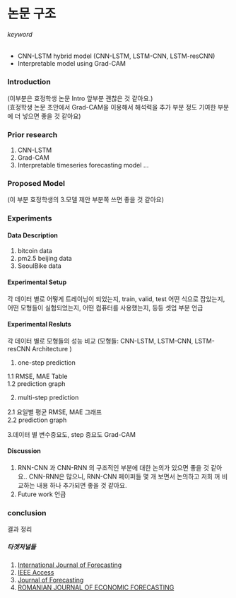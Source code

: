 # 논문 구조



###### keyword 

- CNN-LSTM hybrid model (CNN-LSTM, LSTM-CNN, LSTM-resCNN)  
- Interpretable model using Grad-CAM





### Introduction 

(이부분은 효정학생 논문 Intro 앞부분 괜찮은 것 같아요.)  
(효정학생 논문 초안에서 Grad-CAM을 이용해서 해석력을 추가 부분 정도 기여한 부분에 더 넣으면 좋을 것 같아요)

### Prior research 
1. CNN-LSTM  
2. Grad-CAM  
3. Interpretable timeseries forecasting model ...  

### Proposed Model

(이 부분 효정학생의 3.모델 제안 부분쪽 쓰면 좋을 것 같아요)

### Experiments

#### Data Description

1. bitcoin data  
2. pm2.5 beijing data  
3. SeoulBike data  

#### Experimental Setup 

각 데이터 별로 어떻게 트레이닝이 되었는지, train, valid, test 어떤 식으로 잡았는지, 어떤 모형들이 실험되었는지, 어떤 컴퓨터를 사용했는지, 등등 셋업 부분 언급

#### Experimental Resluts

각 데이터 별로 모형들의 성능 비교 (모형들: CNN-LSTM, LSTM-CNN, LSTM-resCNN Architecture )

1. one-step prediction  

  1.1 RMSE, MAE Table  
  1.2 prediction graph  

2. multi-step prediction  

  2.1 요일별 평균 RMSE, MAE 그래프   
  2.2 prediction graph  

3.데이터 별 변수중요도, step 중요도 Grad-CAM  

#### Discussion
1. RNN-CNN 과 CNN-RNN 의 구조적인 부분에 대한 논의가 있으면 좋을 것 같아요.. CNN-RNN은 많으니, RNN-CNN 페이퍼들 몇 개 보면서 논의하고 저희 꺼 비교하는 내용 하나 추가되면 좋을 것 같아요.   
2. Future work 언급   

### conclusion
결과 정리



##### 타겟저널들
1. [International Journal of Forecasting](https://www.journals.elsevier.com/international-journal-of-forecasting)
2. [IEEE Access](https://ieeeaccess.ieee.org/) 
3. [Journal of Forecasting](https://onlinelibrary.wiley.com/journal/1099131x)
4. [ROMANIAN JOURNAL OF ECONOMIC FORECASTING](http://www.ipe.ro/rjef.htm)

